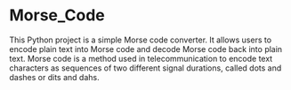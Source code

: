 # Morse_Code
This Python project is a simple Morse code converter. It allows users to encode plain text into Morse code and decode Morse code back into plain text. Morse code is a method used in telecommunication to encode text characters as sequences of two different signal durations, called dots and dashes or dits and dahs.
